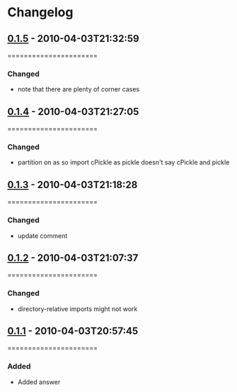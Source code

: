 # Changelog

## [0.1.5] - 2010-04-03T21:32:59
======================
### Changed
- note that there are plenty of corner cases

## [0.1.4] - 2010-04-03T21:27:05
======================
### Changed
- partition on as so import cPickle as pickle doesn&#39;t say cPickle and pickle

## [0.1.3] - 2010-04-03T21:18:28
======================
### Changed
- update comment

## [0.1.2] - 2010-04-03T21:07:37
======================
### Changed
- directory-relative imports might not work

## [0.1.1] - 2010-04-03T20:57:45
======================
### Added
- Added answer



[0.1.5]: https://stackoverflow.com/revisions/2572654/5
[0.1.4]: https://stackoverflow.com/revisions/2572654/4
[0.1.3]: https://stackoverflow.com/revisions/2572654/3
[0.1.2]: https://stackoverflow.com/revisions/2572654/2
[0.1.1]: https://stackoverflow.com/revisions/2572654/1
